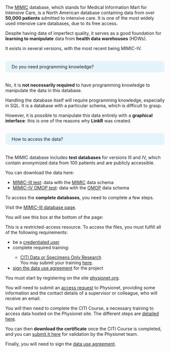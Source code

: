 The [MIMIC](https://mimic.mit.edu/) database, which stands for Medical Information Mart for Intensive Care, is a North American database containing data from over **50,000 patients** admitted to intensive care. It is one of the most widely used intensive care databases, due to its free access.

Despite having data of imperfect quality, it serves as a good foundation for **learning to manipulate** data from **health data warehouses** (HDWs).

It exists in several versions, with the most recent being MIMIC-IV.

<br />
<div style="border-radius: 10px; background-color: #E5F4FB; padding: 10px; margin: 0;">
  <div style="display: flex; align-items: center;">
    <i class="fas fa-question-circle" style="color: #4283c4; margin-right: 10px;"></i>
    <p style="margin: 0;">Do you need programming knowledge?</p>
  </div>
</div>
<br />

No, it is **not necessarily required** to have programming knowledge to manipulate the data in this database.

Handling the database itself will require programming knowledge, especially in SQL. It is a database with a particular schema, which is difficult to grasp.

However, it is possible to manipulate this data entirely with a **graphical interface**: this is one of the reasons why **LinkR** was created.

<br />
<div style="border-radius: 10px; background-color: #E5F4FB; padding: 10px; margin: 0;">
  <div style="display: flex; align-items: center;">
    <i class="fas fa-question-circle" style="color: #4283c4; margin-right: 10px;"></i>
    <p style="margin: 0;">How to access the data?</p>
  </div>
</div>
<br />

The MIMIC database includes **test databases** for versions III and IV, which contain anonymized data from 100 patients and are publicly accessible.

You can download the data here:

- [MIMIC-III test](https://physionet.org/content/mimiciii-demo/1.4/): data with the [MIMIC](https://mimic.mit.edu/docs/iii/tables/) data schema
- [MIMIC-IV OMOP test](https://physionet.org/content/mimic-iv-demo-omop/0.9/): data with the [OMOP](https://ohdsi.github.io/CommonDataModel/cdm54.html) data schema

To access the **complete databases**, you need to complete a few steps.

Visit the [MIMIC-III database page](https://physionet.org/content/mimiciii/1.4/).

You will see this box at the bottom of the page:

<div class="alert alert-danger col-md-8" role="alert">
  This is a restricted-access resource. To access the files, you must fulfill all of the following requirements:
  <ul>
    <li>be a <a href="https://physionet.org/login/?next=/settings/credentialing/" target="_blank">credentialed user</a></li>
    <li>complete required training:</li>
        <ul>
            <li><a href="https://physionet.org/login/?next=/content/mimiciii/view-required-training/1.4/#1" target="_blank">CITI Data or Specimens Only Research</a></li>
            You may submit your training <a href="https://physionet.org/login/?next=/settings/training/" target="_blank">here</a>.
        </ul>
            <li>
            <a href="https://physionet.org/login/?next=/sign-dua/mimiciii/1.4/" target="_blank">sign the data use agreement</a> for the project
            </li>
  </ul>
</div>

You must start by registering on the site [physionet.org](https://physionet.org/register/).

You will need to submit an [access request](https://physionet.org/settings/credentialing/) to Physionet, providing some information and the contact details of a supervisor or colleague, who will receive an email.

You will then need to complete the CITI Course, a necessary training to access data hosted on the Physionet site. The different steps are [detailed here](https://physionet.org/about/citi-course/).

You can then **download the certificate** once the CITI Course is completed, and you can [submit it here](https://physionet.org/settings/training/) for validation by the Physionet team.

Finally, you will need to sign the [data use agreement](https://physionet.org/login/?next=/sign-dua/mimiciii/1.4/).


